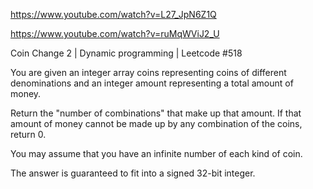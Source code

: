 https://www.youtube.com/watch?v=L27_JpN6Z1Q

https://www.youtube.com/watch?v=ruMqWViJ2_U

Coin Change 2 | Dynamic programming | Leetcode #518

You are given an integer array coins representing coins of different denominations and an integer amount representing a total amount of money.

Return the "number of combinations" that make up that amount. If that amount of money cannot be made up by any combination of the coins, return 0.

You may assume that you have an infinite number of each kind of coin.

The answer is guaranteed to fit into a signed 32-bit integer.